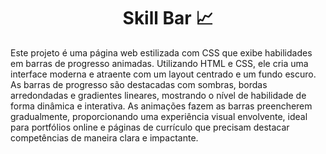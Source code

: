 <h1 align="center">Skill Bar 📈</h1>
<p>Este projeto é uma página web estilizada com CSS que exibe habilidades em barras de progresso animadas. Utilizando HTML e CSS, ele cria uma interface moderna e atraente com um layout centrado e um fundo escuro. As barras de progresso são destacadas com sombras, bordas arredondadas e gradientes lineares, mostrando o nível de habilidade de forma dinâmica e interativa. As animações fazem as barras preencherem gradualmente, proporcionando uma experiência visual envolvente, ideal para portfólios online e páginas de currículo que precisam destacar competências de maneira clara e impactante.</p>
